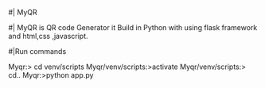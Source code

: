 #| MyQR

#| MyQR is QR code Generator it Build in Python with using flask framework and html,css ,javascript.

#|Run commands

Myqr:> cd venv/scripts
Myqr/venv/scripts:>activate
Myqr/venv/scripts:> cd..
Myqr:>python app.py

